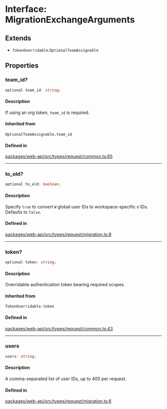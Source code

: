# Interface: MigrationExchangeArguments

## Extends

- `TokenOverridable`.`OptionalTeamAssignable`

## Properties

### team\_id?

```ts
optional team_id: string;
```

#### Description

If using an org token, `team_id` is required.

#### Inherited from

`OptionalTeamAssignable.team_id`

#### Defined in

[packages/web-api/src/types/request/common.ts:65](https://github.com/slackapi/node-slack-sdk/blob/main/packages/web-api/src/types/request/common.ts#L65)

***

### to\_old?

```ts
optional to_old: boolean;
```

#### Description

Specify `true` to convert `W` global user IDs to workspace-specific `U` IDs. Defaults to `false`.

#### Defined in

[packages/web-api/src/types/request/migration.ts:8](https://github.com/slackapi/node-slack-sdk/blob/main/packages/web-api/src/types/request/migration.ts#L8)

***

### token?

```ts
optional token: string;
```

#### Description

Overridable authentication token bearing required scopes.

#### Inherited from

`TokenOverridable.token`

#### Defined in

[packages/web-api/src/types/request/common.ts:43](https://github.com/slackapi/node-slack-sdk/blob/main/packages/web-api/src/types/request/common.ts#L43)

***

### users

```ts
users: string;
```

#### Description

A comma-separated list of user IDs, up to 400 per request.

#### Defined in

[packages/web-api/src/types/request/migration.ts:6](https://github.com/slackapi/node-slack-sdk/blob/main/packages/web-api/src/types/request/migration.ts#L6)
